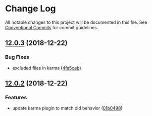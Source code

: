 # Change Log

All notable changes to this project will be documented in this file.
See [Conventional Commits](https://conventionalcommits.org) for commit guidelines.

## [12.0.3](https://github.com/egoist/poi/compare/@poi/plugin-karma@12.0.2...@poi/plugin-karma@12.0.3) (2018-12-22)

### Bug Fixes

- excluded files in karma ([4fe5ceb](https://github.com/egoist/poi/commit/4fe5ceb))

## [12.0.2](https://github.com/egoist/poi/compare/@poi/plugin-karma@12.0.1...@poi/plugin-karma@12.0.2) (2018-12-22)

### Features

- update karma plugin to match old behavior ([01b0498](https://github.com/egoist/poi/commit/01b0498))
